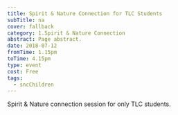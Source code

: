 ```yaml
---
title: Spirit & Nature Connection for TLC Students
subTitle: na
cover: fallback
category: 1.Spirit & Nature Connection
abstract: Page abstract.
date: 2018-07-12
fromTime: 1.15pm
toTime: 4.15pm
type: event
cost: Free
tags:
  - sncChildren
---
```


Spirit & Nature connection session for only TLC students.

